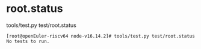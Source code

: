 # root.status

tools/test.py test/root.status

```
[root@openEuler-riscv64 node-v16.14.2]# tools/test.py test/root.status
No tests to run.
```

